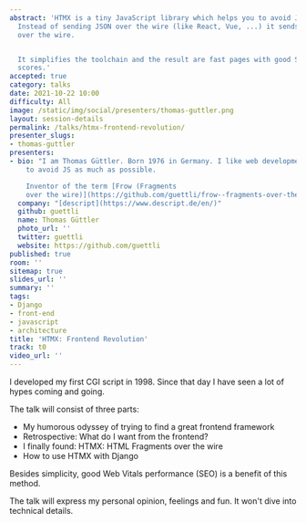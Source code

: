```yaml
---
abstract: 'HTMX is a tiny JavaScript library which helps you to avoid JavaScript.
  Instead of sending JSON over the wire (like React, Vue, ...) it sends HTML fragments
  over the wire.


  It simplifies the toolchain and the result are fast pages with good SEO (web vitals)
  scores.'
accepted: true
category: talks
date: 2021-10-22 10:00
difficulty: All
image: /static/img/social/presenters/thomas-guttler.png
layout: session-details
permalink: /talks/htmx-frontend-revolution/
presenter_slugs:
- thomas-guttler
presenters:
- bio: "I am Thomas Güttler. Born 1976 in Germany. I like web development and try
    to avoid JS as much as possible.

    Inventor of the term [Frow (Fragments
    over the wire)](https://github.com/guettli/frow--fragments-over-the-wire)."
  company: "[descript](https://www.descript.de/en/)"
  github: guettli
  name: Thomas Güttler
  photo_url: ''
  twitter: guettli
  website: https://github.com/guettli
published: true
room: ''
sitemap: true
slides_url: ''
summary: ''
tags:
- Django
- front-end
- javascript
- architecture
title: 'HTMX: Frontend Revolution'
track: t0
video_url: ''
---
```


I developed my first CGI script in 1998. Since that day I have seen a lot of hypes coming and going.

The talk will consist of three parts:

* My humorous odyssey of trying to find a great frontend framework
* Retrospective: What do I want from the frontend?
* I finally found: HTMX: HTML Fragments over the wire
* How to use HTMX with Django

Besides simplicity, good Web Vitals performance (SEO) is a benefit of this method.

The talk will express my personal opinion, feelings and fun. It won't dive into technical details.
